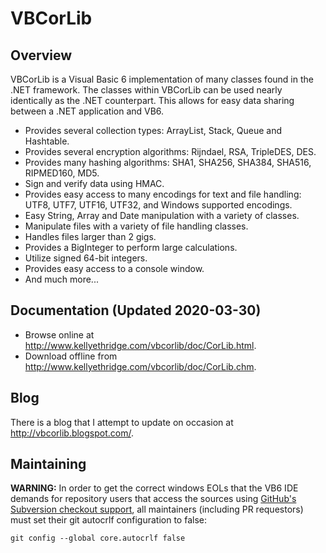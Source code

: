 # VBCorLib

## Overview

VBCorLib is a Visual Basic 6 implementation of many classes found in the .NET framework. The classes
within VBCorLib can be used nearly identically as the .NET counterpart. This allows for easy data
sharing between a .NET application and VB6.

* Provides several collection types: ArrayList, Stack, Queue and Hashtable.
* Provides several encryption algorithms: Rijndael, RSA, TripleDES, DES.
* Provides many hashing algorithms: SHA1, SHA256, SHA384, SHA516, RIPMED160, MD5.
* Sign and verify data using HMAC.
* Provides easy access to many encodings for text and file handling: UTF8, UTF7, UTF16, UTF32, and Windows supported encodings.
* Easy String, Array and Date manipulation with a variety of classes.
* Manipulate files with a variety of file handling classes.
* Handles files larger than 2 gigs.
* Provides a BigInteger to perform large calculations.
* Utilize signed 64-bit integers.
* Provides easy access to a console window.
* And much more...

## Documentation (Updated 2020-03-30)

* Browse online at <http://www.kellyethridge.com/vbcorlib/doc/CorLib.html>.
* Download offline from <http://www.kellyethridge.com/vbcorlib/doc/CorLib.chm>.

## Blog

There is a blog that I attempt to update on occasion at <http://vbcorlib.blogspot.com/>.

## Maintaining

**WARNING:** In order to get the correct windows EOLs that the VB6 IDE demands for repository users
that access the sources using [GitHub's Subversion checkout support](
https://help.github.com/en/articles/support-for-subversion-clients), all maintainers (including PR
requestors) must set their git autocrlf configuration to false:

```shell
git config --global core.autocrlf false
```
